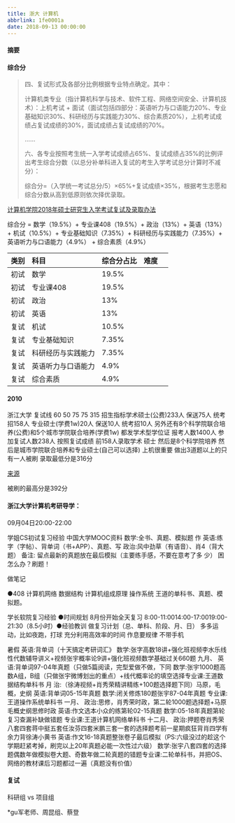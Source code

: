 ```yaml
---
title: 浙大 计算机
abbrlink: 1fe0001a
date: 2018-09-13 00:00:00
---
```


#### <span id="JumpToTop">摘要</span>



<!-- more -->

#### 综合分

> 四、复试形式及各部分比例根据专业特点确定。其中：
>
> 计算机类专业（指计算机科学与技术、软件工程、网络空间安全、计算机技术）：上机考试 + 面试（面试包括四部分：英语听力与口语能力20%、专业基础知识30%、科研经历与实践能力30%、综合素质20%），上机考试成绩占复试成绩的30%，面试成绩占复试成绩的70%。
>
> ……
>
> 六、各专业按照考生统一入学考试成绩占65%、复试成绩占35%的比例评出考生综合分数（以总分补单科进入复试的考生入学考试总分计算时不减分）：
>
> 综合分=（入学统一考试总分/5）×65%+复试成绩×35%，根据考生志愿和综合分数从高到低原则依次择优录取。

[计算机学院2018年硕士研究生入学考试复试及录取办法](http://www.cs.zju.edu.cn/chinese/redir.php?catalog_id=101913&object_id=706310)

综合分 = 数学（19.5%）+  专业课408（19.5%）+ 政治（13%）+ 英语（13%）+ 机试（10.5%）+  专业基础知识（7.35%）+ 科研经历与实践能力（7.35%）+ 英语听力与口语能力（4.9%） + 综合素质（4.9%）

| 类别 | 科目               | 综合分占比 | 难度 |      |
| ---- | :----------------- | ---------- | :--: | ---- |
| 初试 | 数学               | 19.5%      |      |      |
| 初试 | 专业课408          | 19.5%      |      |      |
| 初试 | 政治               | 13%        |      |      |
| 初试 | 英语               | 13%        |      |      |
| 复试 | 机试               | 10.5%      |      |      |
| 复试 | 专业基础知识       | 7.35%      |      |      |
| 复试 | 科研经历与实践能力 | 7.35%      |      |      |
| 复试 | 英语听力与口语能力 | 4.9%       |      |      |
| 复试 | 综合素质           | 4.9%       |      |      |



#### 2010

浙江大学 复试线 60 50 75 75 315 
招生指标学术硕士(公费)233人 保送75人 统考招158人
专业硕士(学费1w)20人 保送10人 统考招10人
另外还有8个科学院联合培养(公费)和5个城市学院联合培养(学费1w) 都发学术型学位证
报考人数1400人  参加复试人数238人
按照复试成绩 前158人录取学术 硕士 然后是8个科学院培养 然后是城市学院联合培养和专业硕士(自己可以选择)
上机很重要 做出3道题以上的只有一人被刷
录取最低分是316分

[来源](http://bbs.ghtt.net/forum.php?mod=redirect&goto=findpost&ptid=240257&pid=3221410)

被刷的最高分是392分



#### 浙江大学计算机考研导学：

09月04日20:00-22:00



 学姐CS初试复习经验
中国大学MOOC资料
数学:全书、真题、模拟题
作
英语:练字（字帖）、背单词（书+APP）、真题、写
政治:风中劲草（有语音）、肖4（背大题）
备注:
留点最新的真题放在最后模拟（主要练手感，不要在意考了多
少）
困怎么办？刷题！



做笔记

●408
计算机网络
数据结构
计算机组成原理
操作系统
王道的单科书、真题、模拟题。

 

学长软院复习经验
●时间规划
8月份开始全天复习
8:00-11:0014:00-17:0019:00-21:30（8.5小时）●经验教训
做复习计划（总、单科、阶段、月、日）
多多运动，比如夜跑，打球
充分利用高效率的时间
作息要规律
不带手机



暑假
英语:背单词（十天搞定考研词汇》
数学:张字高数18讲+强化班视频李水乐线性代数辅导讲义+视频张宇概率论9讲+强化班视频数学基础过关660题
九月、
英语:背单词97-04年真题（只做5篇阅读，完型爱做不做，下同
数学:张宇1000题高数A组，B组（只做张宇微博划出的重点）+线代概率论的填空选择专业课:王道数据结构单科书
月
治:（徐涛视频+肖秀荣精讲精练+100题选择题下同）马原，毛概，史纲
英语:背单词05-15年真题
数学:闭关修炼180题张宇87-04年真题
专业课:王道操作系统单科书
一月、
政治:思修，肖秀荣时政，第二轮1000题选择题+马原毛概史纲思修时政
英语:作文选本小众的练第轮02-15真题
数学:05-18年真题第轮复习查漏补缺做错题
专业课:王道计算机网络单科书
十二月、
政治:押题卷肖秀荣八套四套蒋中挺五套任汝芬四套米鹏三套一套的选择题考前一星期疯狂背肖四学有余力背徐涛小黄书
英语:作文16-18真题整张卷子最后模拟（PS:六级没过的趁这个学期赶紧考掉，刷完以上20年真题必能一次性过六级）
数学:张宇八套四套的选择题偶数年做模拟卷大题、奇数年做二轮真题的错题专业课:二轮单科书，并把OS、网络的教材课后习题都过一遍（真题没有价值）



#### 复试

科研组 vs 项目组

*gu军老师、周昆组、蔡登